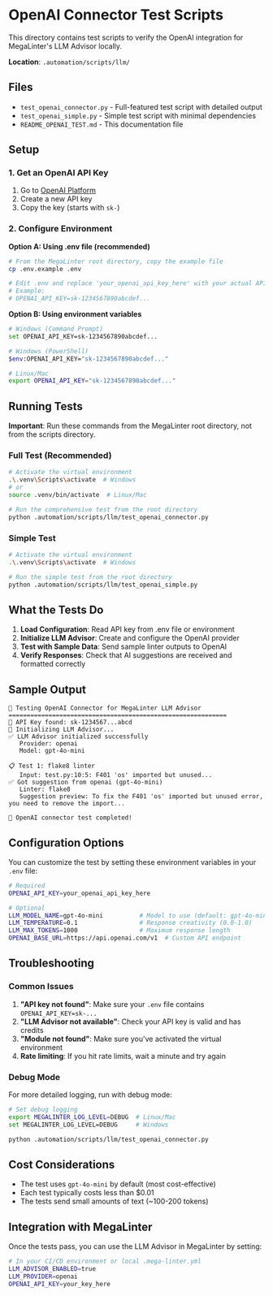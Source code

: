 # OpenAI Connector Test Scripts

This directory contains test scripts to verify the OpenAI integration for MegaLinter's LLM Advisor locally.

**Location**: `.automation/scripts/llm/`

## Files

- `test_openai_connector.py` - Full-featured test script with detailed output
- `test_openai_simple.py` - Simple test script with minimal dependencies
- `README_OPENAI_TEST.md` - This documentation file

## Setup

### 1. Get an OpenAI API Key

1. Go to [OpenAI Platform](https://platform.openai.com/api-keys)
2. Create a new API key
3. Copy the key (starts with `sk-`)

### 2. Configure Environment

**Option A: Using .env file (recommended)**

```bash
# From the MegaLinter root directory, copy the example file
cp .env.example .env

# Edit .env and replace 'your_openai_api_key_here' with your actual API key
# Example:
# OPENAI_API_KEY=sk-1234567890abcdef...
```

**Option B: Using environment variables**

```bash
# Windows (Command Prompt)
set OPENAI_API_KEY=sk-1234567890abcdef...

# Windows (PowerShell)
$env:OPENAI_API_KEY="sk-1234567890abcdef..."

# Linux/Mac
export OPENAI_API_KEY="sk-1234567890abcdef..."
```

## Running Tests

**Important**: Run these commands from the MegaLinter root directory, not from the scripts directory.

### Full Test (Recommended)

```bash
# Activate the virtual environment
.\.venv\Scripts\activate  # Windows
# or
source .venv/bin/activate  # Linux/Mac

# Run the comprehensive test from the root directory
python .automation/scripts/llm/test_openai_connector.py
```

### Simple Test

```bash
# Activate the virtual environment
.\.venv\Scripts\activate  # Windows

# Run the simple test from the root directory
python .automation/scripts/llm/test_openai_simple.py
```

## What the Tests Do

1. **Load Configuration**: Read API key from .env file or environment
2. **Initialize LLM Advisor**: Create and configure the OpenAI provider
3. **Test with Sample Data**: Send sample linter outputs to OpenAI
4. **Verify Responses**: Check that AI suggestions are received and formatted correctly

## Sample Output

```
🤖 Testing OpenAI Connector for MegaLinter LLM Advisor
============================================================
🔑 API Key found: sk-1234567...abcd
🚀 Initializing LLM Advisor...
✅ LLM Advisor initialized successfully
   Provider: openai
   Model: gpt-4o-mini

📋 Test 1: flake8 linter
   Input: test.py:10:5: F401 'os' imported but unused...
✅ Got suggestion from openai (gpt-4o-mini)
   Linter: flake8
   Suggestion preview: To fix the F401 'os' imported but unused error, you need to remove the import...

🎉 OpenAI connector test completed!
```

## Configuration Options

You can customize the test by setting these environment variables in your `.env` file:

```bash
# Required
OPENAI_API_KEY=your_openai_api_key_here

# Optional
LLM_MODEL_NAME=gpt-4o-mini          # Model to use (default: gpt-4o-mini)
LLM_TEMPERATURE=0.1                 # Response creativity (0.0-1.0)
LLM_MAX_TOKENS=1000                 # Maximum response length
OPENAI_BASE_URL=https://api.openai.com/v1  # Custom API endpoint
```

## Troubleshooting

### Common Issues

1. **"API key not found"**: Make sure your `.env` file contains `OPENAI_API_KEY=sk-...`
2. **"LLM Advisor not available"**: Check your API key is valid and has credits
3. **"Module not found"**: Make sure you've activated the virtual environment
4. **Rate limiting**: If you hit rate limits, wait a minute and try again

### Debug Mode

For more detailed logging, run with debug mode:

```bash
# Set debug logging
export MEGALINTER_LOG_LEVEL=DEBUG  # Linux/Mac
set MEGALINTER_LOG_LEVEL=DEBUG     # Windows

python .automation/scripts/llm/test_openai_connector.py
```

## Cost Considerations

- The test uses `gpt-4o-mini` by default (most cost-effective)
- Each test typically costs less than $0.01
- The tests send small amounts of text (~100-200 tokens)

## Integration with MegaLinter

Once the tests pass, you can use the LLM Advisor in MegaLinter by setting:

```bash
# In your CI/CD environment or local .mega-linter.yml
LLM_ADVISOR_ENABLED=true
LLM_PROVIDER=openai
OPENAI_API_KEY=your_key_here
```
